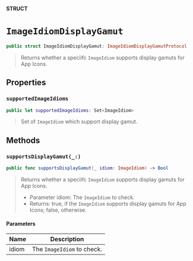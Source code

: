 **STRUCT**

# `ImageIdiomDisplayGamut`

```swift
public struct ImageIdiomDisplayGamut: ImageIdiomDisplayGamutProtocol
```

> Returns whether a speciifc `ImageIdiom` supports display gamuts for App Icons.

## Properties
### `supportedImageIdioms`

```swift
public let supportedImageIdioms: Set<ImageIdiom>
```

> Set of `ImageIdiom` which support display gamut.

## Methods
### `supportsDisplayGamut(_:)`

```swift
public func supportsDisplayGamut(_ idiom: ImageIdiom) -> Bool
```

> Returns whether a speciifc `ImageIdiom` supports display gamuts for App Icons.
>  - Parameter idiom: The `ImageIdiom` to check.
>  - Returns: true, if the `ImageIdiom` supports display gamuts for App Icons; false, otherwise.

#### Parameters

| Name | Description |
| ---- | ----------- |
| idiom | The `ImageIdiom` to check. |